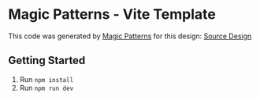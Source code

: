 # Magic Patterns - Vite Template

This code was generated by [Magic Patterns](https://magicpatterns.com) for this design: [Source Design](https://www.magicpatterns.com/c/ubwn6nfusx8q773cbu95b8)

## Getting Started

1. Run `npm install`
2. Run `npm run dev`
